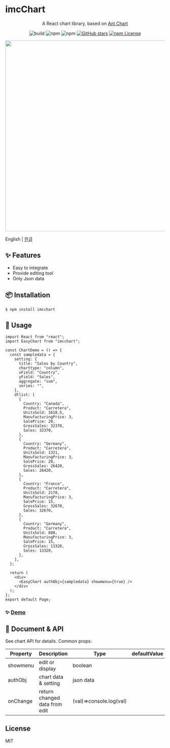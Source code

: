 # imcChart

<div align="center">

A React chart library, based on [Ant Chart](https://github.com/antvis/G2Plot)

![build](https://github.com/ant-design/ant-design-charts/workflows/build/badge.svg)
![npm](https://img.shields.io/npm/v/@ant-design/charts)
![npm](https://img.shields.io/npm/dm/@ant-design/charts)
[![GitHub stars](https://img.shields.io/github/stars/ant-design/ant-design-charts)](https://github.com/ant-design/ant-design-charts/stargazers)
[![npm License](https://img.shields.io/npm/l/@ant-design/charts.svg)](https://www.npmjs.com/package/@ant-design/charts)

</div>

<div align="center">
<img src="https://i.ibb.co/LP9mPFg/imcchart-edit.png" width="600">
</div>

English | [한글](./README-kr_KR.md)

## ✨ Features

- Easy to integrate
- Provide editing tool
- Only Json data

## 📦 Installation

```bash | pure
$ npm install imcchart
```

## 🔨 Usage

```tsx | pure
import React from "react";
import EasyChart from "imcchart";

const ChartDemo = () => {
  const sampledata = {
    setting: {
      title: "Sales by Country",
      charttype: "column",
      xField: "Country",
      yField: "Sales",
      aggregate: "sum",
      series: "",
    },
    dtlist: [
      {
        Country: "Canada",
        Product: "Carretera",
        UnitsSold: 1618.5,
        ManufacturingPrice: 3,
        SalePrice: 20,
        GrossSales: 32370,
        Sales: 32370,
      },
      {
        Country: "Germany",
        Product: "Carretera",
        UnitsSold: 1321,
        ManufacturingPrice: 3,
        SalePrice: 20,
        GrossSales: 26420,
        Sales: 26420,
      },
      {
        Country: "France",
        Product: "Carretera",
        UnitsSold: 2178,
        ManufacturingPrice: 3,
        SalePrice: 15,
        GrossSales: 32670,
        Sales: 32670,
      },
      {
        Country: "Germany",
        Product: "Carretera",
        UnitsSold: 888,
        ManufacturingPrice: 3,
        SalePrice: 15,
        GrossSales: 13320,
        Sales: 13320,
      },
    ],
  };

  return (
    <div>
      <EasyChart authObj={sampledata} showmenu={true} />
    </div>
  );
};
export default Page;
```

### ✨ [Demo](http://imcmaster.iptime.org:5009)

## 📜 Document & API

See chart API for details. Common props:

| Property | Description                   | Type                    | defaultValue |
| -------- | ----------------------------- | ----------------------- | ------------ |
| showmenu | edit or display               | boolean                 |              |
| authObj  | chart data & setting          | json data               |              |
| onChange | return changed data from edit | (val)=>console.log(val) |              |

## License

MIT
